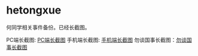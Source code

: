 # hetongxue

何同学相关事件备份。已经长截图。

PC端长截图: [PC端长截图](./pc.png)
手机端长截图: [手机端长截图](./mobile.jpeg)
勿谈国事长截图：[勿谈国事长截图](./勿谈国事.jpeg)